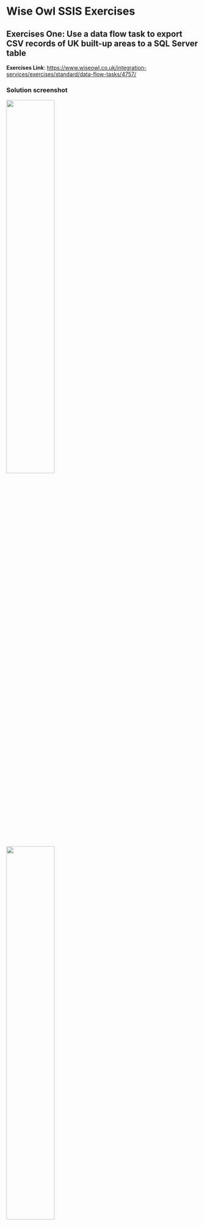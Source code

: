 # Wise Owl SSIS Exercises

## Exercises One: Use a data flow task to export CSV records of UK built-up areas to a SQL Server table

**Exercises Link**:
https://www.wiseowl.co.uk/integration-services/exercises/standard/data-flow-tasks/4757/

### Solution screenshot
<img src="https://github.com/drdataSpp/dataengineering/blob/master/ms_ssis_projects/Screenshots/SSIS_EX1_Control_Flow.png" width="50%" height="50%">

<img src="https://github.com/drdataSpp/dataengineering/blob/master/ms_ssis_projects/Screenshots/SSIS_EX1_Data_Flow.png" width="50%" height="50%">

<img src="https://github.com/drdataSpp/dataengineering/blob/master/ms_ssis_projects/Screenshots/SSIS_EX1_SQL_TGT_TBL.png" width="50%" height="50%">

***

## Exercises Two: Generate a new CSV file by exporting a SQL Server table

**Exercises Link**:
https://www.wiseowl.co.uk/integration-services/exercises/standard/data-flow-tasks/4758/

### Solution screenshot
<img src="https://github.com/drdataSpp/dataengineering/blob/master/ms_ssis_projects/Screenshots/SSIS_EX2_Control_Flow.png" width="50%" height="50%">

<img src="https://github.com/drdataSpp/dataengineering/blob/master/ms_ssis_projects/Screenshots/SSIS_EX2_Data_Flow.png" width="50%" height="50%">

<img src="https://github.com/drdataSpp/dataengineering/blob/master/ms_ssis_projects/Screenshots/SSIS_EX2_Output_CSV_file.png" width="50%" height="50%">

***

## Exercises Three: Use a data conversion task to import Excel text data to SQL Server varchar columns

**Exercises Link**:
https://www.wiseowl.co.uk/integration-services/exercises/standard/data-conversion-transforms/4761/

### Solution screenshot
<img src="https://github.com/drdataSpp/dataengineering/blob/master/ms_ssis_projects/Screenshots/SSIS_EX3_Control_Flow.png" width="50%" height="50%">

<img src="https://github.com/drdataSpp/dataengineering/blob/master/ms_ssis_projects/Screenshots/SSIS_EX3_Data_Flow.png" width="50%" height="50%">

<img src="https://github.com/drdataSpp/dataengineering/blob/master/ms_ssis_projects/Screenshots/SSIS_EX3_Data_Conversion.png" width="50%" height="50%">

<img src="https://github.com/drdataSpp/dataengineering/blob/master/ms_ssis_projects/Screenshots/SSIS_EX3_SQL_TGT_TBL.png" width="50%" height="50%">

***

## Exercises Four: Use data conversion and union all transforms to combine two data sources (Excel and CSV) into a single table

**Exercises Link**:
https://www.wiseowl.co.uk/integration-services/exercises/standard/data-conversion-transforms/4764/

### Solution screenshot
<img src="https://github.com/drdataSpp/dataengineering/blob/master/ms_ssis_projects/Screenshots/SSIS_EX4_Control_Flow.png" width="50%" height="50%">

<img src="https://github.com/drdataSpp/dataengineering/blob/master/ms_ssis_projects/Screenshots/SSIS_EX4_Data_Flow.png" width="50%" height="50%">

<img src="https://github.com/drdataSpp/dataengineering/blob/master/ms_ssis_projects/Screenshots/SSIS_EX4_SQL_TGT_TBL.png" width="50%" height="50%">

***

## Exercises Five: Conditional split transforms - Count the number of types of marine mammals in a CSV file

**Exercises Link**:
https://www.wiseowl.co.uk/integration-services/exercises/standard/conditional-split-transforms/4765/

### Solution screenshot
<img src="https://github.com/drdataSpp/dataengineering/blob/master/ms_ssis_projects/Screenshots/SSIS_EX5_Control_Flow.png" width="50%" height="50%">

<img src="https://github.com/drdataSpp/dataengineering/blob/master/ms_ssis_projects/Screenshots/SSIS_EX5_Data_Flow.png" width="50%" height="50%">

***

## Exercises Six: Conditional split transforms - Use a conditional split and derived column transforms to divide rollercoasters by scariness

**Exercises Link**:
https://www.wiseowl.co.uk/integration-services/exercises/standard/conditional-split-transforms/4767/

### Solution screenshot
<img src="https://github.com/drdataSpp/dataengineering/blob/master/ms_ssis_projects/Screenshots/SSIS_EX6_Control_Flow.png" width="50%" height="50%">

<img src="https://github.com/drdataSpp/dataengineering/blob/master/ms_ssis_projects/Screenshots/SSIS_EX6_Data_Flow.png" width="50%" height="50%">

<img src="https://github.com/drdataSpp/dataengineering/blob/master/ms_ssis_projects/Screenshots/SSIS_EX6_BRE.png" width="50%" height="50%">

<img src="https://github.com/drdataSpp/dataengineering/blob/master/ms_ssis_projects/Screenshots/SSIS_EX6_Output_CSV_file.png" width="50%" height="50%">

***

## Exercises Seven: Conditional split transforms - Use a conditional split to create two destination files based on rules

**Exercises Link**:
https://www.wiseowl.co.uk/integration-services/exercises/standard/conditional-split-transforms/4766/

### Solution screenshot
<img src="https://github.com/drdataSpp/dataengineering/blob/master/ms_ssis_projects/Screenshots/SSIS_EX7_Control_Flow.png" width="50%" height="50%">

<img src="https://github.com/drdataSpp/dataengineering/blob/master/ms_ssis_projects/Screenshots/SSIS_EX7_Data_Flow.png" width="50%" height="50%">

<img src="https://github.com/drdataSpp/dataengineering/blob/master/ms_ssis_projects/Screenshots/SSIS_EX7_BRE.png" width="50%" height="50%">

<img src="https://github.com/drdataSpp/dataengineering/blob/master/ms_ssis_projects/Screenshots/SSIS_EX7_Output_flat_files.png" width="50%" height="50%">

***

## Exercises Eight: Lookup transforms - Use a lookup transform to find those dinosaurs whose time periods don't exist in a SQL Server table

**Exercises Link**:
https://www.wiseowl.co.uk/integration-services/exercises/standard/lookup-transforms/4770/

### Solution screenshot
<img src="https://github.com/drdataSpp/dataengineering/blob/master/ms_ssis_projects/Screenshots/SSIS_EX8_Control_Flow.png" width="50%" height="75%">

<img src="https://github.com/drdataSpp/dataengineering/blob/master/ms_ssis_projects/Screenshots/SSIS_EX8_Data_Flow.png" width="50%" height="75%">

<img src="https://github.com/drdataSpp/dataengineering/blob/master/ms_ssis_projects/Screenshots/SSIS_EX8_Output_MisMatch_Rows.png" width="50%" height="75%">

***
